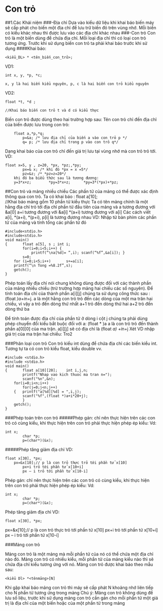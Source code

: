 # Con trỏ
##1.Các Khái niệm
###-Địa chỉ 
Dựa vào kiểu dữ liệu khi khai báo biến máy sẽ cấp phát cho biến một địa chỉ để lưu trữ biến đó trên vùng nhớ. Mỗi biến có kiểu khác nhau thì được lưu vào các địa chỉ khác nhau
###-Con trỏ
Con trỏ là một biến dùng để chứa địa chỉ. Mỗi loại địa chỉ thì có loại con trỏ tương ứng. Trước khi sử dụng biến con trỏ ta phải khai báo trước khi sử dụng
####Khai báo:	
```
<kiểu_DL> * <tên_biến_con_trỏ>;
```
VD1:		
```
int x, y, *p, *c;
```
	x, y là hai biến kiểu nguyên, p, c là hai biến con trỏ kiểu nguyên
 VD2:		
 ```
 float *t, *d ;
 ```
	//Khai báo biến con trỏ t và d có kiểu thực
Biến con trỏ được dùng  theo hai trường hợp sau:
Tên con trỏ chỉ đến địa chỉ của biến được lưu trong con trỏ: 
```
    float a,*p,*q;
		p=&a; /* lưu địa chỉ của biến a vào con trỏ p */
		q= p; /* lưu địa chỉ trong p vào con trỏ q*/ 
```
Dạng khai báo của con trỏ chỉ đến giá trị lưu tại vùng nhớ mà con trỏ trỏ tới. 
	VD:	 
```
float x=5, y , z=20, *px, *pz;,*py;
		px=& x; /* khi đó *px = x =5*/
		pz=&z; /* *pz=z=20*/
	khi đó ba biểu thức sau là tương đương:
	y=3*x+z;		*py=3*x+z;		*py=3*(*px)+*pz;
```
##Con trỏ và mảng nhiều chiều
 Các phần tử của mảng có thể được xác định thông qua con trỏ. Ta có khai báo :	float a[10];	
		//Khai báo mảng gồm 10 phần tử kiểu thực
	Ta có tên mảng chính là một hằng địa chỉ trỏ tới địa chỉ phần tử đầu tiên của mảng và 
		a 	tương đương với    &a[0]
		a+i 	tương đương với    &a[i]
		*(a+i) tương đương với 	a[i]
Các cách viết a[i], *(a+i), *(p+i), p[i] là tương đương nhau
VD: Nhập từ bàn phím các phần tử của mảng và tính tổng các phần tử đó

```
#include<stdio.h>
#include<stdio.h>
void main()
{		float a[5], s ; int i;
		for(i=0;i<5;i++) {
			printf(“\na[%d]= ”,i); scanf(“%f”,&a[i]); }
		s=0;
	for (i=0;i<5;i++)		s+=a[i];
	printf(“\n Tong =%8.2f”,s);
	getch();
}
```
Phép toán lấy địa chỉ nói chung không dùng được đối với các thành phần của mảng nhiều chiều (trừ trường hợp mảng hai chiều các số nguyên). 
	Ðể tính toán địa chỉ của thành phần a[i][j] chúng ta sử dụng công thức sau :
			(float *)a+i*n+j. 
	a là một hằng con trỏ trỏ đến các dòng của một ma trân hai chiều, vì vậy
		a trỏ đến dòng thứ nhất
		a+1 trỏ đến dòng thứ hai
		a+2 trỏ đến dòng thứ ba

Ðể tính toán được địa chỉ của phần tử ở dòng i cột j chúng ta phải dùng phép chuyển đổi kiểu bắt buộc đối với a: (float * )a 
	a là con trỏ trỏ đến thành phần a[0][0] của ma trận.
	a[i][j] sẽ có địa chỉ là (float *a) +i*n+j
	Xét VD nhập giá trị của ma trận hai chiều: Tro2


###Phân loại con trỏ
Con trỏ kiểu int dùng để chứa địa chỉ các biến kiểu int. Tương tự ta có con trỏ kiểu float,
kiểu double vv.

```
#include <stdio.h>
#include <stdio.h>
void main()
{		float a[10][20];	int i,j,n;
		printf("Nhap vao kich thuoc ma tran n=");
		scanf("%n",&n); 
	for(i=0;i<n;i++)
		for(j=0;j<n;j++)
	{	printf("a[%d][%d] = ",i,j);
		scanf("%f",(float *)a+i*20+j);
		}
	getch();
}
```
###Phép toán trên con trỏ
#####Phép gán: chỉ nên thực hiện trên các con trỏ có cùng kiểu, khi thực hiện trên con trỏ phải thực hiện phép ép kiểu:
	Vd: 
```
int x;
		char *p;
		p=(char*)(&x);
```
#####Phép tăng giảm địa chỉ
	VD:
```
float x[30], *px;
	px=&x[10];// p là con trỏ thực trỏ tới phần tử x[10]
		px+i trỏ tới phần tử x[10+i]
		px – i trỏ tới phần tử x[10-i]
```
Phép gán: chỉ nên thực hiện trên các con trỏ có cùng kiểu, khi thực hiện trên con trỏ phải thực hiện phép ép kiểu:
	Vd: 
```
int x;
		char *p;
		p=(char*)(&x);
```
Phép tăng giảm địa chỉ
	VD: 
```  
float x[30], *px; 

```
	
  px=&x[10];// p là con trỏ thực trỏ tới phần tử x[10]
		px+i trỏ tới phần tử x[10+i]
		px – i trỏ tới phần tử x[10-i]

###Mảng con trỏ

Mảng con trỏ là một mảng mà mỗi phẩn tử của nó có thể chứa một địa chỉ nào đó. Mảng con trỏ có nhiều kiểu, mỗi phẩn tử của mảng kiểu nào thì sẽ chứa địa chỉ kiểu tương ứng với nó. Mảng con trỏ được khai báo theo mẫu sau:


```
<kiểu Dl> *<tênmảng>[N]
```
Khi gặp khai báo mảng con trỏ thì máy sẽ cấp phát N khoảng nhớ liên tiếp cho N phần tử tương ứng trong mảng
Chú ý: Mảng con trỏ không dùng để lưu số liệu, trước khi sử dụng mảng con trỏ cần gán cho mỗi phần tử một giá trị là địa chỉ của một biến hoặc của một phần tử trong mảng




